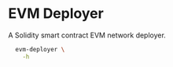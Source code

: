 # EVM Deployer

A Solidity smart contract EVM network deployer.

```bash
  evm-deployer \
    -h
```
